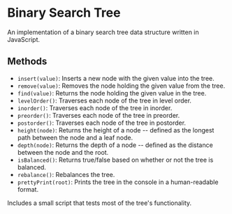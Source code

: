<h1>Binary Search Tree</h1>
<p>An implementation of a binary search tree data structure written in JavaScript.</p>

<h2>Methods</h2>
<ul>
  <li><code>insert(value)</code>: Inserts a new node with the given value into the tree.</li>
  <li><code>remove(value)</code>: Removes the node holding the given value from the tree.</li>
  <li><code>find(value)</code>: Returns the node holding the given value in the tree.</li>
  <li><code>levelOrder()</code>: Traverses each node of the tree in level order.</li>
  <li><code>inorder()</code>: Traverses each node of the tree in inorder.</li>
  <li><code>preorder()</code>: Traverses each node of the tree in preorder.</li>
  <li><code>postorder()</code>: Traverses each node of the tree in postorder.</li>
  <li><code>height(node)</code>: Returns the height of a node -- defined as the longest path between the node and a leaf node.</li>
  <li><code>depth(node)</code>: Returns the depth of a node -- defined as the distance between the node and the root.</li>
  <li><code>isBalanced()</code>: Returns true/false based on whether or not the tree is balanced.</li>
  <li><code>rebalance()</code>: Rebalances the tree.</li>
  <li><code>prettyPrint(root)</code>: Prints the tree in the console in a human-readable format.</li>
</ul>

<p>Includes a small script that tests most of the tree's functionality.</p>

